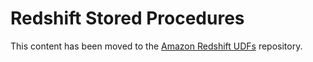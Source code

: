 # Redshift Stored Procedures

This content has been moved to the [Amazon Redshift UDFs](https://github.com/aws-samples/amazon-redshift-udfs/tree/master/stored-procedures
) repository.

